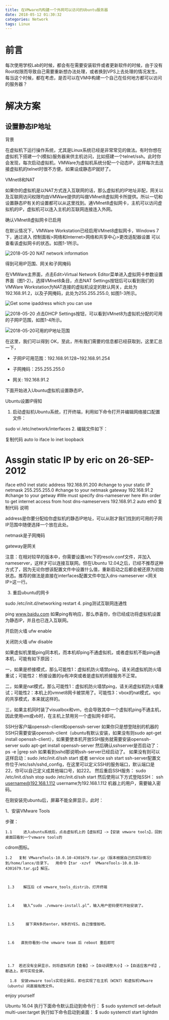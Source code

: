 ```yaml
---
title: 在VMware内构建一个外网可以访问的Ubuntu服务器
date: 2018-05-12 01:30:32
categories: Network
tags: Linux
---
```

# 前言
每次使用学校Lab的时候，都会有在需要安装软件或者更新软件的时候，由于没有Root权限而导致自己需要重新想办法处理，或者换到VPS上去处理的情况发生。每当这个时候，都在考虑，是否可以在VM中构建一个自己在任何地方都可以访问的服务器？
<!--more-->
# 解决方案
## 设置静态IP地址
背景

在虚拟机下运行操作系统，尤其是Linux系统已经是非常常见的做法。有时你想在虚拟机下搭建一个(模拟)服务器来供主机访问，比如搭建一个telnet/ssh。此时你会发现，每次启动虚拟机，VMWare为虚拟机系统分配一个动态IP，这样每次去连接虚拟机的telnet时很不方便。如果设成静态IP就好了。

VMnet8和NAT

如果你的虚拟机是以NAT方式连入互联网的话，那么虚拟机的IP地址非配，网关以及互联网访问权限均由VMWare提供的叫做VMnet8虚拟网卡所提供。所以一切和设置静态IP有关的设置都可以从这里找到。通VMnet8虚拟网卡，主机可以访问虚拟机的IP，虚拟机可以连入主机的互联网连接连入外网。

确认VMnet8虚拟网卡已启用

在默认情况下，VMWare Workstation已经启用VMnet8虚拟网卡，Windows 7下，通过进入 控制面板>网络和Internet>网络和共享中心>更改适配器设置 可以查看该虚拟网卡的状态。如图1-1所示。

![2018-05-20 NAT network information](\images\in-post\2018-05-20NATNetworkInformation.png) 

得到可用IP范围、网关和子网掩码

在VMWare主界面，点击Edit>Virtual Network Editor菜单进入虚拟网卡参数设置界面（图1-2）。选择VMnet8条目，点击NAT Settings按钮后可以看到我们的VMWare Workstation为NAT连接的虚拟机设定的默认网关，此处为192.168.91.2，以及子网掩码，此处为255.255.255.0, 如图1-3所示。


![Get some ipaddress which you can use](\images\in-post\getSomeIpaddressWhichYouCanUse.png) 


![2018-05-20 ](\images\in-post\2018-05-20.png) 
点击DHCP Settings按钮，可以看到VMnet8为虚拟机分配的可用的子网IP范围，如图1-4所示。


![2018-05-20可用的IP地址范围](\images\in-post\2018-05-20可用的IP地址范围.png) 


在这里，我们可以得到
OK，至此，所有我们需要的信息都已经获取到，这里汇总一下，

- 子网IP可用范围：192.168.91.128~192.168.91.254

- 子网掩码：255.255.255.0

- 网关: 192.168.91.2

下面开始进入Ubuntu虚拟机设置静态IP。


Ubuntu设置IP得知

1. 启动虚拟机Ubuntu系统，打开终端，利用如下命令打开并编辑网络接口配置文件：

sudo vi /etc/network/interfaces
2. 编辑文件如下：

复制代码
auto lo
iface lo inet loopback

# Assgin static IP by eric on 26-SEP-2012
iface eth0 inet static
address 192.168.91.200 #change to your static IP
netmask 255.255.255.0  #change to your netmask
gateway 192.168.91.2    #change to your getway
#We must specify dns-nameserver here
#in order to get internet access from host
dns-nameservers 192.168.91.2
auto eth0
复制代码
说明

address是你要分配给你虚拟机的静态IP地址，可以从刚才我们找到的可用的子网IP范围中随便选择一个放在此处。

netmask是子网掩码

gateway是网关

注意：在相对较早的版本中，你需要设置/etc下的resolv.conf文件，并加入nameserver，这样才可以连接互联网。但在Ubuntu 12.04之后，已经不推荐这种方式了，因为无论你想该配置文件中设置什么值，重新启动之后都会被还原为初始状态。推荐的做法是直接在interfaces配置文件中加入dns-nameserver <网关IP>这一行。

3. 重启ubuntu的网卡

sudo /etc/init.d/networking restart
4. ping测试互联网连通性

ping www.baidu.com
如果ping有响应，那么恭喜你，你已经成功将虚拟机设置为静态IP，并且也已连入互联网。




开启防火墙
ufw enable

关闭防火墙
ufw disable



如果虚拟机里能ping同本机，而本机却ping不通虚拟机，或者虚拟机不能ping通本机，可能有如下原因：

一，如果是桥接模式，那么可能性1：虚拟机防火墙禁ping，请关闭虚拟机防火墙重试；可能性2：桥接设置的ip有冲突或者是虚拟机桥接服务不正常。

二，如果是nat模式，那么可能性1：虚拟机防火墙禁ping，请关闭虚拟机防火墙重试；可能性2：本机上的vmnet8网卡被禁用了。可能性3：vbox的nat模式，vpc的共享模式，本来就这样的。


三，如果主机同时装了visualbox和vm，也会导致其中一个虚拟机ping不通主机，因此使用vm或vb时，在主机上禁用另一个虚拟网卡即可。


SSH分客户端openssh-client和openssh-server
如果你只是想登陆别的机器的SSH只需要安装openssh-client（ubuntu有默认安装，如果没有则sudo 
apt-get install openssh-client），如果要使本机开放SSH服务就需要安装openssh-server
sudo apt-get install openssh-server
然后确认sshserver是否启动了：
ps -e |grep ssh
如果看到sshd那说明ssh-server已经启动了。
如果没有则可以这样启动：sudo /etc/init.d/ssh start 或者 service ssh start
ssh-server配置文件位于/etc/ssh/sshd_config，在这里可以定义SSH的服务端口，默认端口是22，你可以自己定义成其他端口号，如222。
然后重启SSH服务：
sudo 
/etc/init.d/ssh stop
sudo /etc/init.d/ssh start
然后使用以下方式登陆SSH：
ssh username@192.168.1.112 username为192.168.1.112 机器上的用户，需要输入密码。




在刚安装完ubuntu后，屏幕不能全屏显示，此时：

 1、安装VMware Tools

 

 步骤：
  

    1.1     进入ubuntu系统后，点击虚拟机上的【虚拟机】->【安装 vmware tools】，回到桌面回看到一个vmware tools的 

 cdrom图标。

 

    1.2   复制 VMwareTools-10.0.10-4301679.tar.gz（版本根据自己的实际情况） 到/home/lance/目录下。  用命令【tar -xzvf  VMwareTools-10.0.10-4301679.tar.gz】解压。

 

     1.3    解压后 cd vmware_tools_distrib，打开终端



     1.4    输入“sudo ./vmware-install.pl”，输入用户密码便可开始安装了。

 

     1.5     接下来N多的enter，N多的YES，自己慢慢按吧。

 

     1.6   直到你看到—the vmware team 后 reboot 重启即可




     1.7  若还没有全屏显示，则将虚拟机的【查看】->【自动调整大小】->【自适应客户机】,都选上。即可实现全屏。

      1.8  安装vmware tools实现全屏后，即也实现了在主机（WIN7）和虚拟机VMware （ubuntu）间直接拖拽文件。

enjoy yourself


Ubuntu 16.04 执行下面命令默认启动到命令行：
$ sudo systemctl set-default multi-user.target
执行如下命令启动到桌面：
$ sudo systemctl start lightdm
